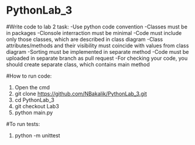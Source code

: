 # PythonLab_3

#Write code to lab 2 task:
-Use python code convention
-Classes must be in packages
-Clonsole interraction must be minimal
-Code must include only those classes, which are described in class diagram
-Class attributes/methods and their visibility must coincide with values from class diagram
-Sorting must be implemented in separate method
-Code must be uploaded in separate branch as pull request
-For checking your code, you should create separate class, which contains main method

#How to run code:
1. Open the cmd
2. git clone https://github.com/NBakalik/PythonLab_3.git
3. cd PythonLab_3
4. git checkout Lab3
5. python main.py

#To run tests:
1. python -m unittest